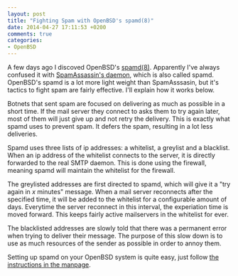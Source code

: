 ```yaml
---
layout: post
title: "Fighting Spam with OpenBSD's spamd(8)"
date: 2014-04-27 17:11:53 +0200
comments: true
categories: 
- OpenBSD
---
```

A few days ago I discoved OpenBSD's [spamd(8)](http://www.openbsd.org/cgi-bin/man.cgi?query=spamd&section=8). Apparently I've always confused it with [SpamAssassin's daemon](https://spamassassin.apache.org/full/3.0.x/dist/doc/spamd.html), which is also called spamd. OpenBSD's spamd is a lot more light weight than SpamAsssasin, but it's tactics to fight spam are fairly effective. I'll explain how it works below.
<!-- more -->

Botnets that sent spam are focused on delivering as much as possible in a short time. If the mail server they connect to asks them to try again later, most of them will just give up and not retry the delivery. This is exactly what spamd uses to prevent spam. It defers the spam, resulting in a lot less deliveries.

Spamd uses three lists of ip addresses: a whitelist, a greylist and a blacklist. When an ip address of the whitelist connects to the server, it is directly forwarded to the real SMTP daemon. This is done using the firewall, meaning spamd will maintain the whitelist for the firewall.

The greylisted addresses are first directed to spamd, which will give it a "try again in *x* minutes" message. When a mail server reconnects after the specified time, it will be added to the whitelist for a configurable amount of days. Everytime the server reconnect in this interval, the experiation time is moved forward. This keeps fairly active mailservers in the whitelist for ever.

The blacklisted addresses are slowly told that there was a permanent error when trying to deliver their message. The purpose of this slow down is to use as much resources of the sender as possible in order to annoy them.

Setting up spamd on your OpenBSD system is quite easy, just follow [the instructions in the manpage](http://www.openbsd.org/cgi-bin/man.cgi?query=spamd&section=8).
